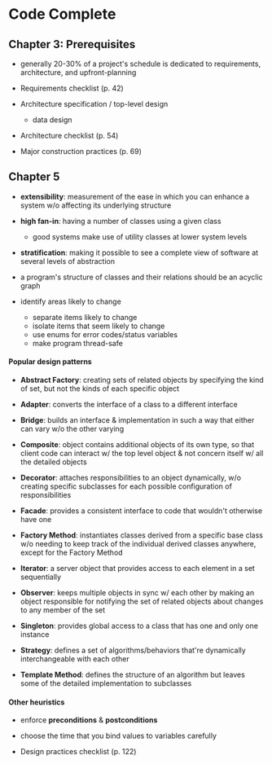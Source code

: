 # Code Complete

## Chapter 3: Prerequisites

* generally 20-30% of a project's schedule is dedicated to requirements, architecture, and upfront-planning

* Requirements checklist (p. 42)

* Architecture specification / top-level design
  - data design

* Architecture checklist (p. 54)

* Major construction practices (p. 69)

## Chapter 5

* __extensibility__: measurement of the ease in which you can enhance a system w/o affecting its underlying structure

* __high fan-in__: having a number of classes using a given class
  - good systems make use of utility classes at lower system levels

* __stratification__: making it possible to see a complete view of software at several levels of abstraction

* a program's structure of classes and their relations should be an acyclic graph

* identify areas likely to change
  - separate items likely to change
  - isolate items that seem likely to change
  - use enums for error codes/status variables
  - make program thread-safe

#### Popular design patterns

* __Abstract Factory__: creating sets of related objects by specifying the kind of set, but not the kinds of each specific object

* __Adapter__: converts the interface of a class to a different interface

* __Bridge__: builds an interface & implementation in such a way that either can vary w/o the other varying

* __Composite__: object contains additional objects of its own type, so that client code can interact w/ the top level object & not concern itself w/ all the detailed objects

* __Decorator__: attaches responsibilities to an object dynamically, w/o creating specific subclasses for each possible configuration of responsibilities

* __Facade__: provides a consistent interface to code that wouldn't otherwise have one

* __Factory Method__: instantiates classes derived from a specific base class w/o needing to keep track of the individual derived classes anywhere, except for the Factory Method

* __Iterator__: a server object that provides access to each element in a set sequentially

* __Observer__: keeps multiple objects in sync w/ each other by making an object responsible for notifying the set of related objects about changes to any member of the set

* __Singleton__: provides global access to a class that has one and only one instance

* __Strategy__: defines a set of algorithms/behaviors that're dynamically interchangeable with each other

* __Template Method__: defines the structure of an algorithm but leaves some of the detailed implementation to subclasses

#### Other heuristics

* enforce __preconditions__ & __postconditions__

* choose the time that you bind values to variables carefully

* Design practices checklist (p. 122)
